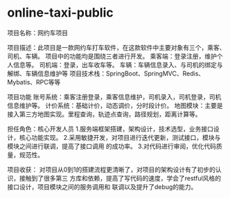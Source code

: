 # online-taxi-public
项目名称：网约车项目

项目描述：此项目是一款网约车打车软件，在这款软件中主要对象有三个，乘客、司机、车辆。
项目中的功能均是围绕三者进行开发。
乘客端：登录注册，维护个人信息等。
司机端：登录，出车收车等。
车辆：车辆信息录入、与司机的绑定与解绑、车辆信息维护等
项目技术栈：SpringBoot、SpringMVC、Redis、Mybatis、RPC等等

项目功能
账号系统：乘客注册登录，乘客信息维护，司机录入，司机登录，司机信息维护等。
计价系统：基础计价，动态调价，分时段计价。
地图模块：主要是接入第三方地图实现。里程查询，轨迹点查询，路径规划，距离计算等。

担任角色：核心开发人员
1.服务端框架搭建，架构设计，技术选型，业务接口设计，核心功能实现。
2.采用敏捷开发，对项目进行迭代更新，测试接口，模块与模块之间进行联调，提高了接口调用
的成功率。
3.对代码进行审阅，优化代码质量，规范性。

项目收获：
对项目从0到1的搭建流程更清晰了，对项目的架构设计有了初步的认识，接触到了很多第三
方库和依赖，提高了写代码的速度，学会了restful风格的接口设计，项目模块之间的服务调用和
联调以及提升了debug的能力。

